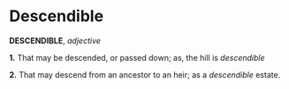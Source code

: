 # Descendible

**DESCENDIBLE**, _adjective_

**1.** That may be descended, or passed down; as, the hill is _descendible_

**2.** That may descend from an ancestor to an heir; as a _descendible_ estate.